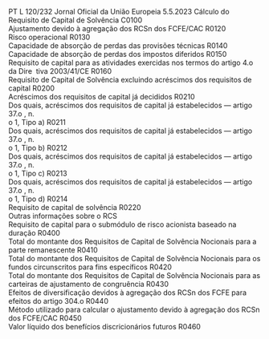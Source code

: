 PT  L 120/232 Jornal Oficial da União Europeia 5.5.2023
 Cálculo do Requisito de Capital de Solvência  C0100  
Ajustamento devido à agregação dos RCSn dos FCFE/CAC  R0120  
Risco operacional  R0130  
Capacidade de absorção de perdas das provisões técnicas  R0140  
Capacidade de absorção de perdas dos impostos diferidos  R0150  
Requisito de capital para as atividades exercidas nos termos do artigo 4.o da Dire ­
tiva 2003/41/CE  R0160  
Requisito de Capital de Solvência excluindo acréscimos dos requisitos de 
capital  R0200  
Acréscimos dos requisitos de capital já decididos  R0210  
Dos quais, acréscimos dos requisitos de capital já estabelecidos — artigo 37.o , n.  
o 1, Tipo a)  R0211  
Dos quais, acréscimos dos requisitos de capital já estabelecidos — artigo 37.o , n.  
o 1, Tipo b)  R0212  
Dos quais, acréscimos dos requisitos de capital já estabelecidos — artigo 37.o , n.  
o 1, Tipo c)  R0213  
Dos quais, acréscimos dos requisitos de capital já estabelecidos — artigo 37.o , n.  
o 1, Tipo d)  R0214  
Requisito de capital de solvência  R0220  
Outras informações sobre o RCS  
Requisito de capital para o submódulo de risco acionista baseado na duração  R0400  
Total do montante dos Requisitos de Capital de Solvência Nocionais para a parte 
remanescente  R0410  
Total do montante dos Requisitos de Capital de Solvência Nocionais para os fundos 
circunscritos para fins específicos  R0420  
Total do montante dos Requisitos de Capital de Solvência Nocionais para as carteiras 
de ajustamento de congruência  R0430  
Efeitos de diversificação devidos à agregação dos RCSn dos FCFE para efeitos do 
artigo 304.o R0440  
Método utilizado para calcular o ajustamento devido à agregação dos RCSn dos 
FCFE/CAC  R0450  
Valor líquido dos benefícios discricionários futuros  R0460